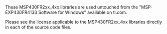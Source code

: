 These MSP430FR2xx_4xx libraries are used untouched from the "MSP-EXP430FR4133 Software for Windows" available on ti.com.

Please see the license applicable to the MSP430FR2xx_4xx libraries directly in each of the source code files.